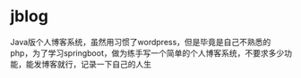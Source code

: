 # jblog
Java版个人博客系统，虽然用习惯了wordpress，但是毕竟是自己不熟悉的php，为了学习springboot，做为练手写一个简单的个人博客系统，不要求多少功能，能发博客就行，记录一下自己的人生
